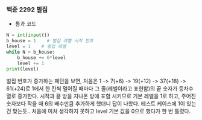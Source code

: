 ### 백준 2292 벌집
- 통과 코드
```python
N = int(input())  
b_house = 1    # 벌집 레벨 시작 번호  
level = 1    # 벌집 레벨  
while N > b_house:  
    b_house += 6*level  
    level += 1  
print(level)
```

벌집 번호가 증가하는 패턴을 보면, 처음은 1 -> 7(+6) -> 19(+12) -> 37(+18) -> 61(+24)로 1에서 한 칸씩 멀어질 때마다 그 줄(레벨이라고 표현함)의 끝 숫자가 등차수열로 증가한다. 시작과 끝 방을 지나온 방에 포함 시키므로 기본 레벨을 1로 하고, 주어진 숫자보다 작을 때 6의 배수만큼 추가하게 했더니 답이 나왔다. 테스트 케이스에 1이 있는 건 맞는듯.. 처음에 미처 생각하지 못하고 level 기본 값을 0으로 했다가 한 번 틀렸다.